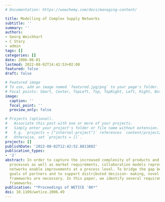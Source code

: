 ```yaml
---
# Documentation: https://wowchemy.com/docs/managing-content/

title: Modelling of Complex Supply Networks
subtitle: ''
summary: ''
authors:
- Georg Weichhart
- C Stary
- admin
tags: []
categories: []
date: 2006-06-01
lastmod: 2022-08-02T14:42:53+02:00
featured: false
draft: false

# Featured image
# To use, add an image named `featured.jpg/png` to your page's folder.
# Focal points: Smart, Center, TopLeft, Top, TopRight, Left, Right, BottomLeft, Bottom, BottomRight.
image:
  caption: ''
  focal_point: ''
  preview_only: false

# Projects (optional).
#   Associate this post with one or more of your projects.
#   Simply enter your project's folder or file name without extension.
#   E.g. `projects = ["internal-project"]` references `content/project/deep-learning/index.md`.
#   Otherwise, set `projects = []`.
projects: []
publishDate: '2022-08-02T12:42:52.881388Z'
publication_types:
- '2'
abstract: In order to capture the increased complexity of products and production
  processes as well as market requirements, collaboration models representing organisational
  networks enable improvements at a process level. To bridge the gap between divergent
  goals of partners and to support distributed decision- making, novel collaboration
  frameworks are necessary. In this paper, we identify several requirements for such
  frameworks.
publication: "*Proceedings of WETICE '06*"
doi: 10.1109/wetice.2006.49
---
```

